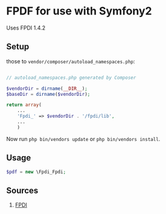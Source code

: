 FPDF for use with Symfony2
==============================

Uses FPDI 1.4.2

Setup
-----


those to `vendor/composer/autoload_namespaces.php`:

```php

// autoload_namespaces.php generated by Composer

$vendorDir = dirname(__DIR__);
$baseDir = dirname($vendorDir);

return array(
    ...
    'Fpdi_' => $vendorDir . '/fpdi/lib',
    ...
    )
```
Now run `php bin/vendors update` or `php bin/vendors install`.

Usage
-----

```php
$pdf = new \Fpdi_Fpdi;
```


Sources
-------

1. [FPDI](http://www.setasign.de/products/pdf-php-solutions/fpdi/)